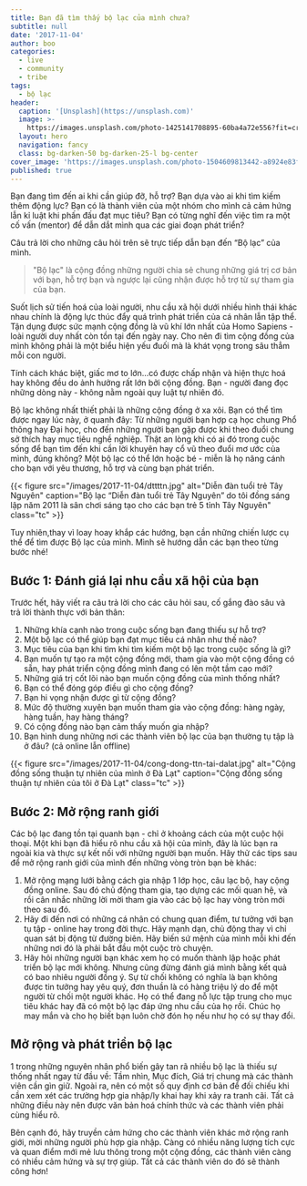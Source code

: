 ```yaml
---
title: Bạn đã tìm thấy bộ lạc của mình chưa?
subtitle: null
date: '2017-11-04'
author: boo
categories:
  - live
  - community
  - tribe
tags:
  - bộ lạc
header:
  caption: '[Unsplash](https://unsplash.com)'
  image: >-
    https://images.unsplash.com/photo-1425141708895-60ba4a72e556?fit=crop&w=1200&h=627
  layout: hero
  navigation: fancy
  class: bg-darken-50 bg-darken-25-l bg-center
cover_image: 'https://images.unsplash.com/photo-1504609813442-a8924e83f76e?w=800'
published: true
---
```


Bạn đang tìm đến ai khi cần giúp đỡ, hỗ trợ? Bạn dựa vào ai khi tìm kiếm thêm động lực? Bạn có là thành viên của một nhóm cho mình cả cảm hứng lẫn kỉ luật khi phấn đấu đạt mục tiêu? Bạn có từng nghĩ đến việc tìm ra một cố vấn (mentor) để dẫn dắt mình qua các giai đoạn phát triển?

Câu trả lời cho những câu hỏi trên sẽ trực tiếp dẫn bạn đến “Bộ lạc” của mình.

> "Bộ lạc" là cộng đồng những người chia sẻ chung những giá trị cơ bản với bạn, hỗ trợ bạn và ngược lại cũng nhận được hỗ trợ từ sự tham gia của bạn.

Suốt lịch sử tiến hoá của loài người, nhu cầu xã hội dưới nhiều hình thái khác nhau chính là động lực thúc đẩy quá trình phát triển của cá nhân lẫn tập thể. Tận dụng được sức mạnh cộng đồng là vũ khí lớn nhất của Homo Sapiens - loài người duy nhất còn tồn tại đến ngày nay. Cho nên đi tìm cộng đồng của mình không phải là một biểu hiện yếu đuối mà là khát vọng trong sâu thẳm mỗi con người.

Tính cách khác biệt, giấc mơ to lớn...có được chấp nhận và hiện thực hoá hay không đều do ảnh hưởng rất lớn bởi cộng đồng. Bạn - người đang đọc những dòng này - không nằm ngoài quy luật tự nhiên đó.

Bộ lạc không nhất thiết phải là những cộng đồng ở xa xôi. Bạn có thể tìm được ngay lúc này, ở quanh đây: Từ những người bạn hợp cạ học chung Phổ thông hay Đại học, cho đến những người bạn gặp được khi theo đuổi chung sở thích hay mục tiêu nghề nghiệp. Thật an lòng khi có ai đó trong cuộc sống để bạn tìm đến khi cần lời khuyên hay cổ vũ theo đuổi mơ ước của mình, đúng không? Một bộ lạc có thể lớn hoặc bé - miễn là họ nâng cánh cho bạn với yêu thương, hỗ trợ và cùng bạn phát triển.

{{< figure src="/images/2017-11-04/dttttn.jpg" alt="Diễn đàn tuổi trẻ Tây Nguyên" caption="Bộ lạc “Diễn đàn tuổi trẻ Tây Nguyên” do tôi đồng sáng lập năm 2011 là sân chơi sáng tạo cho các bạn trẻ 5 tỉnh Tây Nguyên" class="tc" >}}

Tuy nhiên,thay vì loay hoay khắp các hướng, bạn cần những chiến lược cụ thể để tìm được Bộ lạc của mình. Mình sẽ hướng dẫn các bạn theo từng bước nhé!

## Bước 1: Đánh giá lại nhu cầu xã hội của bạn

Trước hết, hãy viết ra câu trả lời cho các câu hỏi sau, cố gắng đào sâu và trả lời thành thực với bản thân:

1. Những khía cạnh nào trong cuộc sống bạn đang thiếu sự hỗ trợ?
2. Một bộ lạc có thể giúp bạn đạt mục tiêu cá nhân như thế nào?
3. Mục tiêu của bạn khi tìm khi tìm kiếm một bộ lạc trong cuộc sống là gì?
4. Bạn muốn tự tạo ra một cộng đồng mới, tham gia vào một cộng đồng có sẵn, hay phát triển cộng đồng mình đang có lên một tầm cao mới?
5. Những giá trị cốt lõi nào bạn muốn cộng đồng của mình thống nhất?
6. Bạn có thể đóng góp điều gì cho cộng đồng?
7. Bạn hi vọng nhận được gì từ cộng đồng?
8. Mức độ thường xuyên bạn muốn tham gia vào cộng đồng: hàng ngày, hàng tuần, hay hàng tháng?
9. Có cộng đồng nào bạn cảm thấy muốn gia nhập?
10. Bạn hình dung những nơi các thành viên bộ lạc của bạn thường tụ tập là ở đâu? (cả online lẫn offline)

{{< figure src="/images/2017-11-04/cong-dong-ttn-tai-dalat.jpg" alt="Cộng đồng sống thuận tự nhiên của mình ở Đà Lạt" caption="Cộng đồng sống thuận tự nhiên của tôi ở Đà Lạt" class="tc" >}}

## Bước 2: Mở rộng ranh giới

Các bộ lạc đang tồn tại quanh bạn - chỉ ở khoảng cách của một cuộc hội thoại. Một khi bạn đã hiểu rõ nhu cầu xã hội của mình, đây là lúc bạn ra ngoài kia và thực sự kết nối với những người bạn muốn. Hãy thử các tips sau để mở rộng ranh giới của mình đến những vòng tròn bạn bè khác:

1. Mở rộng mạng lưới bằng cách gia nhập 1 lớp học, câu lạc bộ, hay cộng đồng online. Sau đó chủ động tham gia, tạo dựng các mối quan hệ, và rồi cân nhắc những lời mời tham gia vào các bộ lạc hay vòng tròn mới theo sau đó.
2. Hãy đi đến nơi có những cá nhân có chung quan điểm, tư tưởng với bạn tụ tập - online hay trong đời thực. Hãy mạnh dạn, chủ động thay vì chỉ quan sát bị động từ đường biên. Hãy biến sứ mệnh của mình mỗi khi đến những nơi đó là phải bắt đầu một cuộc trò chuyện.
3. Hãy hỏi những người bạn khác xem họ có muốn thành lập hoặc phát triển bộ lạc mới không. Nhưng cũng đừng đánh giá mình bằng kết quả có bao nhiêu người đồng ý. Sự từ chối không có nghĩa là bạn không được tin tưởng hay yêu quý, đơn thuần là có hàng triệu lý do để một người từ chối một người khác. Họ có thể đang nỗ lực tập trung cho mục tiêu khác hay đã có một bộ lạc đáp ứng nhu cầu của họ rồi. Chúc họ may mắn và cho họ biết bạn luôn chờ đón họ nếu như họ có sự thay đổi.

## Mở rộng và phát triển bộ lạc

1 trong những nguyên nhân phổ biến gây tan rã nhiều bộ lạc là thiếu sự thống nhất ngay từ đầu về: Tầm nhìn, Mục đích, Giá trị chung mà các thành viên cần gìn giữ. Ngoài ra, nên có một số quy định cơ bản để đối chiếu khi cần xem xét các trường hợp gia nhập/ly khai hay khi xảy ra tranh cãi. Tất cả những điều này nên được văn bản hoá chính thức và các thành viên phải cùng hiểu rõ.

Bên cạnh đó, hãy truyền cảm hứng cho các thành viên khác mở rộng ranh giới, mời những người phù hợp gia nhập. Càng có nhiều năng lượng tích cực và quan điểm mới mẻ lưu thông trong một cộng đồng, các thành viên càng có nhiều cảm hứng và sự trợ giúp. Tất cả các thành viên do đó sẽ thành công hơn!
